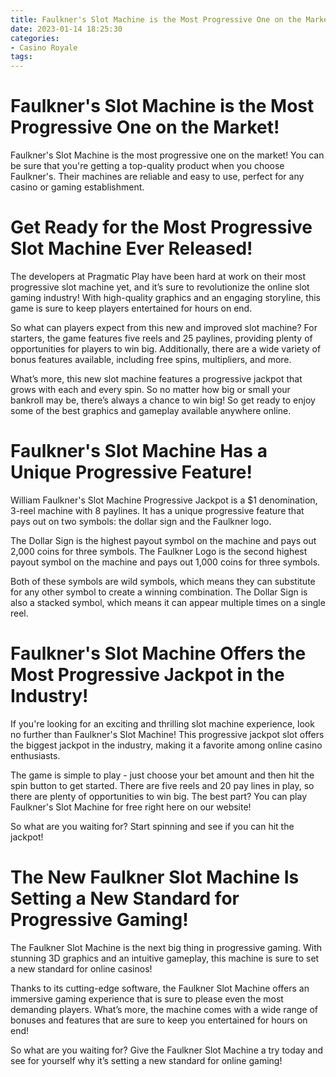 ```yaml
---
title: Faulkner's Slot Machine is the Most Progressive One on the Market!
date: 2023-01-14 18:25:30
categories:
- Casino Royale
tags:
---
```



#  Faulkner's Slot Machine is the Most Progressive One on the Market!

Faulkner's Slot Machine is the most progressive one on the market! You can be sure that you're getting a top-quality product when you choose Faulkner's. Their machines are reliable and easy to use, perfect for any casino or gaming establishment.

#  Get Ready for the Most Progressive Slot Machine Ever Released!

The developers at Pragmatic Play have been hard at work on their most progressive slot machine yet, and it’s sure to revolutionize the online slot gaming industry! With high-quality graphics and an engaging storyline, this game is sure to keep players entertained for hours on end.

So what can players expect from this new and improved slot machine? For starters, the game features five reels and 25 paylines, providing plenty of opportunities for players to win big. Additionally, there are a wide variety of bonus features available, including free spins, multipliers, and more.

What’s more, this new slot machine features a progressive jackpot that grows with each and every spin. So no matter how big or small your bankroll may be, there’s always a chance to win big! So get ready to enjoy some of the best graphics and gameplay available anywhere online.

#  Faulkner's Slot Machine Has a Unique Progressive Feature!

William Faulkner's Slot Machine Progressive Jackpot is a $1 denomination, 3-reel machine with 8 paylines. It has a unique progressive feature that pays out on two symbols: the dollar sign and the Faulkner logo.

The Dollar Sign is the highest payout symbol on the machine and pays out 2,000 coins for three symbols. The Faulkner Logo is the second highest payout symbol on the machine and pays out 1,000 coins for three symbols.

Both of these symbols are wild symbols, which means they can substitute for any other symbol to create a winning combination. The Dollar Sign is also a stacked symbol, which means it can appear multiple times on a single reel.

#  Faulkner's Slot Machine Offers the Most Progressive Jackpot in the Industry!

If you're looking for an exciting and thrilling slot machine experience, look no further than Faulkner's Slot Machine! This progressive jackpot slot offers the biggest jackpot in the industry, making it a favorite among online casino enthusiasts.

The game is simple to play - just choose your bet amount and then hit the spin button to get started. There are five reels and 20 pay lines in play, so there are plenty of opportunities to win big. The best part? You can play Faulkner's Slot Machine for free right here on our website!

So what are you waiting for? Start spinning and see if you can hit the jackpot!

#  The New Faulkner Slot Machine Is Setting a New Standard for Progressive Gaming!

The Faulkner Slot Machine is the next big thing in progressive gaming. With stunning 3D graphics and an intuitive gameplay, this machine is sure to set a new standard for online casinos!

Thanks to its cutting-edge software, the Faulkner Slot Machine offers an immersive gaming experience that is sure to please even the most demanding players. What’s more, the machine comes with a wide range of bonuses and features that are sure to keep you entertained for hours on end!

So what are you waiting for? Give the Faulkner Slot Machine a try today and see for yourself why it’s setting a new standard for online gaming!